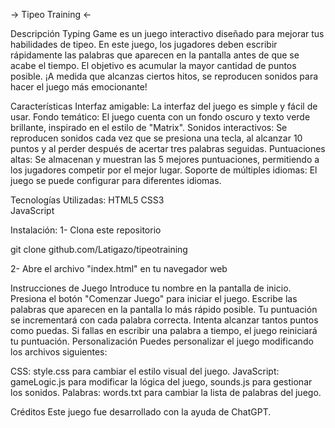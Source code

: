 -> Tipeo Training <-

Descripción
Typing Game es un juego interactivo diseñado para mejorar tus habilidades de tipeo. En este juego, los jugadores deben escribir rápidamente las palabras que aparecen en la pantalla antes de que se acabe el tiempo. El objetivo es acumular la mayor cantidad de puntos posible. ¡A medida que alcanzas ciertos hitos, se reproducen sonidos para hacer el juego más emocionante!

Características
Interfaz amigable: La interfaz del juego es simple y fácil de usar.
Fondo temático: El juego cuenta con un fondo oscuro y texto verde brillante, inspirado en el estilo de "Matrix".
Sonidos interactivos: Se reproducen sonidos cada vez que se presiona una tecla, al alcanzar 10 puntos y al perder después de acertar tres palabras seguidas.
Puntuaciones altas: Se almacenan y muestran las 5 mejores puntuaciones, permitiendo a los jugadores competir por el mejor lugar.
Soporte de múltiples idiomas: El juego se puede configurar para diferentes idiomas.


Tecnologías Utilizadas:
HTML5
CSS3  
JavaScript


Instalación:
1- Clona este repositorio

git clone github.com/Latigazo/tipeotraining

2- Abre el archivo "index.html" en tu navegador web


Instrucciones de Juego
Introduce tu nombre en la pantalla de inicio.
Presiona el botón "Comenzar Juego" para iniciar el juego.
Escribe las palabras que aparecen en la pantalla lo más rápido posible.
Tu puntuación se incrementará con cada palabra correcta. Intenta alcanzar tantos puntos como puedas.
Si fallas en escribir una palabra a tiempo, el juego reiniciará tu puntuación.
Personalización
Puedes personalizar el juego modificando los archivos siguientes:

CSS: style.css para cambiar el estilo visual del juego.
JavaScript: gameLogic.js para modificar la lógica del juego, 
            sounds.js para gestionar los sonidos.
Palabras: words.txt para cambiar la lista de palabras del juego.

Créditos
Este juego fue desarrollado con la ayuda de ChatGPT.





